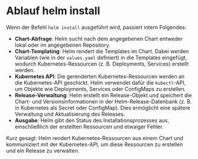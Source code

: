 # Ablauf helm install 

Wenn der Befehl `helm install` ausgeführt wird, passiert intern Folgendes:

- **Chart-Abfrage**: Helm sucht nach dem angegebenen Chart entweder lokal oder im angegebenen Repository.
- **Chart-Templating**: Helm rendert die Templates im Chart. Dabei werden Variablen (wie in der `values.yaml` definiert) in die Templates eingefügt, wodurch Kubernetes-Ressourcen (z. B. Deployments, Services) erstellt werden.
- **Kubernetes API**: Die gerenderten Kubernetes-Ressourcen werden an die Kubernetes-API geschickt. Helm verwendet dafür die `kubectl`-API, um Objekte wie Deployments, Services oder ConfigMaps zu erstellen.
- **Release-Verwaltung**: Helm erstellt ein Release-Objekt und speichert die Chart- und Versionsinformationen in der Helm-Release-Datenbank (z. B. in Kubernetes als Secret oder ConfigMap). Dies ermöglicht eine spätere Verwaltung und Aktualisierung des Releases.
- **Ausgabe**: Helm gibt den Status des Installationsprozesses aus, einschließlich der erstellten Ressourcen und etwaiger Fehler.

Kurz gesagt: Helm rendert Kubernetes-Ressourcen aus einem Chart und kommuniziert mit der Kubernetes-API, um diese Ressourcen zu erstellen und ein Release zu verwalten.
